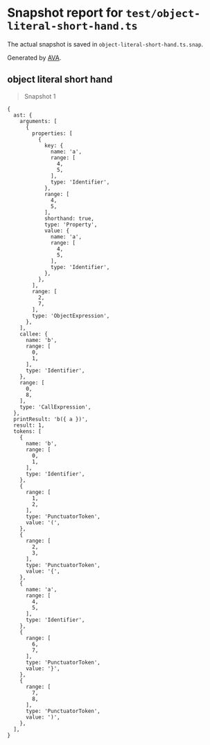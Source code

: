 # Snapshot report for `test/object-literal-short-hand.ts`

The actual snapshot is saved in `object-literal-short-hand.ts.snap`.

Generated by [AVA](https://avajs.dev).

## object literal short hand

> Snapshot 1

    {
      ast: {
        arguments: [
          {
            properties: [
              {
                key: {
                  name: 'a',
                  range: [
                    4,
                    5,
                  ],
                  type: 'Identifier',
                },
                range: [
                  4,
                  5,
                ],
                shorthand: true,
                type: 'Property',
                value: {
                  name: 'a',
                  range: [
                    4,
                    5,
                  ],
                  type: 'Identifier',
                },
              },
            ],
            range: [
              2,
              7,
            ],
            type: 'ObjectExpression',
          },
        ],
        callee: {
          name: 'b',
          range: [
            0,
            1,
          ],
          type: 'Identifier',
        },
        range: [
          0,
          8,
        ],
        type: 'CallExpression',
      },
      printResult: 'b({ a })',
      result: 1,
      tokens: [
        {
          name: 'b',
          range: [
            0,
            1,
          ],
          type: 'Identifier',
        },
        {
          range: [
            1,
            2,
          ],
          type: 'PunctuatorToken',
          value: '(',
        },
        {
          range: [
            2,
            3,
          ],
          type: 'PunctuatorToken',
          value: '{',
        },
        {
          name: 'a',
          range: [
            4,
            5,
          ],
          type: 'Identifier',
        },
        {
          range: [
            6,
            7,
          ],
          type: 'PunctuatorToken',
          value: '}',
        },
        {
          range: [
            7,
            8,
          ],
          type: 'PunctuatorToken',
          value: ')',
        },
      ],
    }
